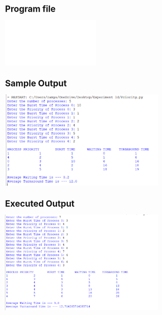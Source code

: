 # Program file
![Program file](Priority.py)

# Sample Output
![Sample Output](SampleOutput.png)

# Executed Output
![Executed Output](ExecutedOutput.png)







